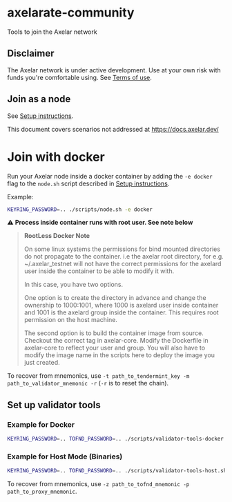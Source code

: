 # axelarate-community

Tools to join the Axelar network

## Disclaimer
The Axelar network is under active development.  Use at your own risk with funds you're comfortable using.  See [Terms of use](https://docs.axelar.dev/#/terms-of-use).

## Join as a node

See [Setup instructions](https://docs.axelar.dev/#/parent-pages/setup).

This document covers scenarios not addressed at https://docs.axelar.dev/
# Join with docker

Run your Axelar node inside a docker container by adding the `-e docker` flag to the `node.sh` script described in [Setup instructions](https://docs.axelar.dev/#/parent-pages/setup).

Example:
```bash
KEYRING_PASSWORD=.. ./scripts/node.sh -e docker
```
⚠️ **Process inside container runs with root user. See note below**

> **RootLess Docker Note**
>
> On some linux systems the permissions for bind mounted directories do not propagate to the container. i.e the axelar root directory, for e.g. ~/.axelar_testnet will not have the correct permissions for the axelard user inside the container to be able to modify it with.
>
> In this case, you have two options.
>
> One option is to create the directory in advance and change the ownership to 1000:1001, where 1000 is axelard user inside container and 1001 is the axelard group inside the container. This requires root permission on the host machine.
>
> The second option is to build the container image from source. Checkout the correct tag in axelar-core. Modify the Dockerfile in axelar-core to reflect your user and group. You will also have to modify the image name in the scripts here to deploy the image you just created.

To recover from mnemonics, use `-t path_to_tendermint_key -m path_to_validator_mnemonic -r` (`-r` is to reset the chain).

## Set up validator tools

### Example for Docker
```bash
KEYRING_PASSWORD=.. TOFND_PASSWORD=.. ./scripts/validator-tools-docker.sh
```

### Example for Host Mode (Binaries)
```bash
KEYRING_PASSWORD=.. TOFND_PASSWORD=.. ./scripts/validator-tools-host.sh
```

To recover from mnemonics, use `-z path_to_tofnd_mnemonic -p path_to_proxy_mnemonic`.
